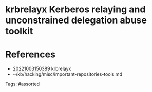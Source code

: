 # krbrelayx Kerberos relaying and unconstrained delegation abuse toolkit

# References
- [20221003150389](/zet/20221003150389/) krbrelayx
- ~/kb/hacking/misc/important-repositories-tools.md

Tags:
    #assorted

